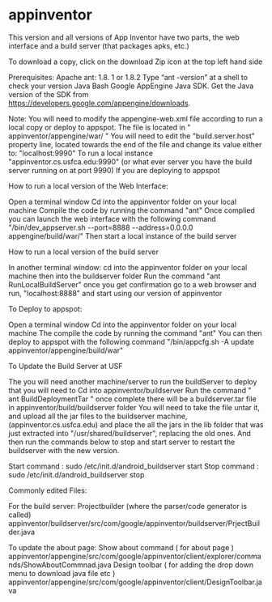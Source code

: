 appinventor
===========

This version and all versions of App Inventor have two parts, the web interface and a build server (that packages apks, etc.)

To download a copy, click on the download Zip icon at the top left hand side

Prerequisites: 
Apache ant: 1.8. 1 or 1.8.2 Type “ant -version” at a shell to check your version
Java
Bash
Google AppEngine Java SDK.   Get the Java version of the SDK from https://developers.google.com/appengine/downloads.

Note: You will need to modify the appengine-web.xml file according to run a local copy or deploy to appspot. The file is located in " appinventor/appengine/war/ "
You will need to edit the "build.server.host" property line, located towards the end of the file and change its value either to:
"localhost:9990" To run a local instance 
"appinventor.cs.usfca.edu:9990" (or what ever server you have the build server running on at port 9990) If you are deploying to appspot 

How to run a local version of the Web Interface:

Open a terminal window 
Cd into the appinventor folder on your local machine
Compile the code by running the command "ant"
Once complied you can launch the web interface with the following command 
"<the path to your appengine SDK folder>/bin/dev_appserver.sh --port=8888 --address=0.0.0.0 appengine/build/war/"
Then start a local instance of the build server

How to run a local version of the build server

In another terminal window:
cd into the appinventor folder on your local machine then into the buildserver folder
Run the command "ant RunLocalBuildServer"
once you get confirmation go to a web browser and run,
"localhost:8888" and start using our version of appinventor

To Deploy to appspot: 

Open a terminal window 
Cd into the appinventor folder on your local machine
The compile the code by running the command "ant"
You can then deploy to appspot with the following command "<your-appengine-SDK-folder>/bin/appcfg.sh -A <your-application-id> update appinventor/appengine/build/war"

To Update the Build Server at USF

The you will need another machine/server to run the buildServer
to deploy that you will need to Cd into appinventor/buildserver 
Run the command " ant BuildDeploymentTar " once complete there will be a buildserver.tar file in appinventor/build/buildserver folder
You will need to take the file untar it, and upload all the jar files to the buildserver machine,  (appinventor.cs.usfca.edu) and place the all the jars in the lib folder that was just extracted into "/usr/shared/buildserver", replacing the old ones.  And then run the commands below to stop and start server to restart the buildserver with the new version.

Start command : sudo /etc/init.d/android_buildserver start 
Stop command :  sudo /etc/init.d/android_buildserver stop 

Commonly edited Files:

For the build server:
Projectbuilder (where the parser/code generator is called) appinventor/buildserver/src/com/google/appinventor/buildserver/PrjectBuilder.java

To update the about page:
Show about command ( for about page ) appinventor/appengine/src/com/google/appinventor/client/explorer/commands/ShowAboutCommnad.java
Design toolbar ( for adding the drop down menu to download java file etc ) appinventor/appengine/src/com/google/appinventor/client/DesignToolbar.java
